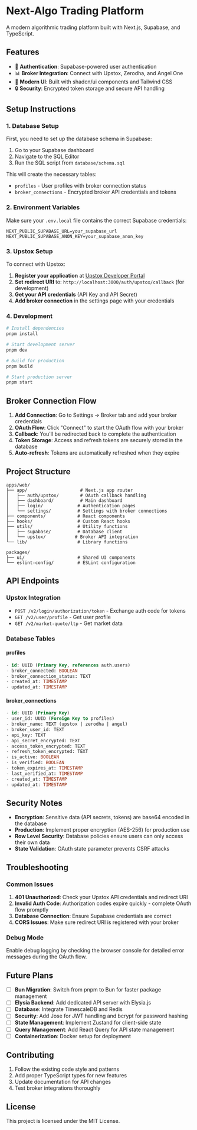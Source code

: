 # Next-Algo Trading Platform

A modern algorithmic trading platform built with Next.js, Supabase, and TypeScript.

## Features

- 🔐 **Authentication**: Supabase-powered user authentication
- 📊 **Broker Integration**: Connect with Upstox, Zerodha, and Angel One
- 🎨 **Modern UI**: Built with shadcn/ui components and Tailwind CSS
- 🔒 **Security**: Encrypted token storage and secure API handling

## Setup Instructions

### 1. Database Setup

First, you need to set up the database schema in Supabase:

1. Go to your Supabase dashboard
2. Navigate to the SQL Editor
3. Run the SQL script from `database/schema.sql`

This will create the necessary tables:
- `profiles` - User profiles with broker connection status
- `broker_connections` - Encrypted broker API credentials and tokens

### 2. Environment Variables

Make sure your `.env.local` file contains the correct Supabase credentials:

```env
NEXT_PUBLIC_SUPABASE_URL=your_supabase_url
NEXT_PUBLIC_SUPABASE_ANON_KEY=your_supabase_anon_key
```

### 3. Upstox Setup

To connect with Upstox:

1. **Register your application** at [Upstox Developer Portal](https://upstox.com/developer/api)
2. **Set redirect URI** to: `http://localhost:3000/auth/upstox/callback` (for development)
3. **Get your API credentials** (API Key and API Secret)
4. **Add broker connection** in the settings page with your credentials

### 4. Development

```bash
# Install dependencies
pnpm install

# Start development server
pnpm dev

# Build for production
pnpm build

# Start production server
pnpm start
```

## Broker Connection Flow

1. **Add Connection**: Go to Settings → Broker tab and add your broker credentials
2. **OAuth Flow**: Click "Connect" to start the OAuth flow with your broker
3. **Callback**: You'll be redirected back to complete the authentication
4. **Token Storage**: Access and refresh tokens are securely stored in the database
5. **Auto-refresh**: Tokens are automatically refreshed when they expire

## Project Structure

```
apps/web/
├── app/                    # Next.js app router
│   ├── auth/upstox/        # OAuth callback handling
│   ├── dashboard/          # Main dashboard
│   ├── login/             # Authentication pages
│   └── settings/          # Settings with broker connections
├── components/            # React components
├── hooks/                 # Custom React hooks
├── utils/                 # Utility functions
│   ├── supabase/          # Database client
│   └── upstox/           # Broker API integration
└── lib/                   # Library functions

packages/
├── ui/                    # Shared UI components
└── eslint-config/         # ESLint configuration
```

## API Endpoints

### Upstox Integration

- `POST /v2/login/authorization/token` - Exchange auth code for tokens
- `GET /v2/user/profile` - Get user profile
- `GET /v2/market-quote/ltp` - Get market data

### Database Tables

#### profiles
```sql
- id: UUID (Primary Key, references auth.users)
- broker_connected: BOOLEAN
- broker_connection_status: TEXT
- created_at: TIMESTAMP
- updated_at: TIMESTAMP
```

#### broker_connections
```sql
- id: UUID (Primary Key)
- user_id: UUID (Foreign Key to profiles)
- broker_name: TEXT (upstox | zerodha | angel)
- broker_user_id: TEXT
- api_key: TEXT
- api_secret_encrypted: TEXT
- access_token_encrypted: TEXT
- refresh_token_encrypted: TEXT
- is_active: BOOLEAN
- is_verified: BOOLEAN
- token_expires_at: TIMESTAMP
- last_verified_at: TIMESTAMP
- created_at: TIMESTAMP
- updated_at: TIMESTAMP
```

## Security Notes

- **Encryption**: Sensitive data (API secrets, tokens) are base64 encoded in the database
- **Production**: Implement proper encryption (AES-256) for production use
- **Row Level Security**: Database policies ensure users can only access their own data
- **State Validation**: OAuth state parameter prevents CSRF attacks

## Troubleshooting

### Common Issues

1. **401 Unauthorized**: Check your Upstox API credentials and redirect URI
2. **Invalid Auth Code**: Authorization codes expire quickly - complete OAuth flow promptly
3. **Database Connection**: Ensure Supabase credentials are correct
4. **CORS Issues**: Make sure redirect URI is registered with your broker

### Debug Mode

Enable debug logging by checking the browser console for detailed error messages during the OAuth flow.

## Future Plans

- [ ] **Bun Migration**: Switch from pnpm to Bun for faster package management
- [ ] **Elysia Backend**: Add dedicated API server with Elysia.js
- [ ] **Database**: Integrate TimescaleDB and Redis
- [ ] **Security**: Add Jose for JWT handling and bcrypt for password hashing
- [ ] **State Management**: Implement Zustand for client-side state
- [ ] **Query Management**: Add React Query for API state management
- [ ] **Containerization**: Docker setup for deployment

## Contributing

1. Follow the existing code style and patterns
2. Add proper TypeScript types for new features
3. Update documentation for API changes
4. Test broker integrations thoroughly

## License

This project is licensed under the MIT License.